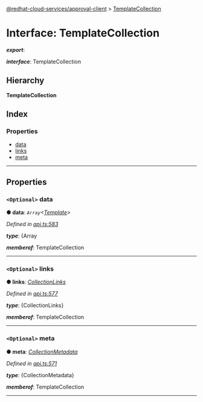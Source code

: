 [@redhat-cloud-services/approval-client](../README.md) > [TemplateCollection](../interfaces/templatecollection.md)

# Interface: TemplateCollection

*__export__*: 

*__interface__*: TemplateCollection

## Hierarchy

**TemplateCollection**

## Index

### Properties

* [data](templatecollection.md#data)
* [links](templatecollection.md#links)
* [meta](templatecollection.md#meta)

---

## Properties

<a id="data"></a>

### `<Optional>` data

**● data**: *`Array`<[Template](template.md)>*

*Defined in [api.ts:583](https://github.com/RedHatInsights/javascript-clients/blob/master/packages/approval/api.ts#L583)*

*__type__*: {Array

*__memberof__*: TemplateCollection

___
<a id="links"></a>

### `<Optional>` links

**● links**: *[CollectionLinks](collectionlinks.md)*

*Defined in [api.ts:577](https://github.com/RedHatInsights/javascript-clients/blob/master/packages/approval/api.ts#L577)*

*__type__*: {CollectionLinks}

*__memberof__*: TemplateCollection

___
<a id="meta"></a>

### `<Optional>` meta

**● meta**: *[CollectionMetadata](collectionmetadata.md)*

*Defined in [api.ts:571](https://github.com/RedHatInsights/javascript-clients/blob/master/packages/approval/api.ts#L571)*

*__type__*: {CollectionMetadata}

*__memberof__*: TemplateCollection

___

